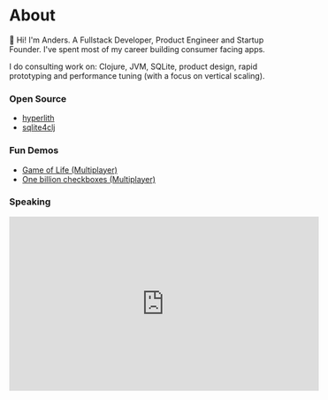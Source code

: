 # About

👋 Hi! I'm Anders. A Fullstack Developer, Product Engineer and Startup Founder. I've spent most of my career building consumer facing apps. 

I do consulting work on: Clojure, JVM, SQLite, product design, rapid prototyping and performance tuning (with a focus on vertical scaling).

### Open Source

- [hyperlith](https://github.com/andersmurphy/hyperlith)
- [sqlite4clj](https://github.com/andersmurphy/sqlite4clj)

###  Fun Demos

- [Game of Life (Multiplayer)](https://example.andersmurphy.com)
- [One billion checkboxes (Multiplayer)](https://checkboxes.andersmurphy.com)

### Speaking

<iframe width="560" height="315" src="https://www.youtube-nocookie.com/embed/xzC3g0qIRro?si=JD7dn7lfArB43TRq" title="YouTube video player" frameborder="0" allow="accelerometer; autoplay; clipboard-write; encrypted-media; gyroscope; picture-in-picture; web-share" referrerpolicy="strict-origin-when-cross-origin" allowfullscreen></iframe>
